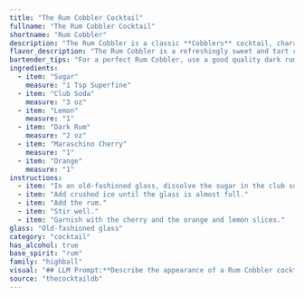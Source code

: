 ```yaml
---
title: "The Rum Cobbler Cocktail"
fullname: "The Rum Cobbler Cocktail"
shortname: "Rum Cobbler"
description: "The Rum Cobbler is a classic **Cobblers** cocktail, characterized by its refreshing, fruity nature.  Originating in the 19th century, its name likely refers to the cobbled ice used in its preparation.  The sweet, citrusy flavors of the Rum Cobbler are a perfect summer drink. "
flavor_description: "The Rum Cobbler is a refreshingly sweet and tart cocktail.  Dark rum's warm, caramel notes are balanced by the bright acidity of lemon and the subtle sweetness of sugar.  The club soda provides a bubbly, effervescent texture while the maraschino cherry and orange add a touch of playful sweetness and citrusy aroma.  It's a perfect summer drink, both easy to sip and enjoy. "
bartender_tips: "For a perfect Rum Cobbler, use a good quality dark rum, and freshly squeezed lemon juice. Muddle the sugar with the lemon to release its oils and create a fragrant base. Chill the glass beforehand and top with ice and club soda, ensuring a gentle pour to avoid over-carbonation. Garnish with a maraschino cherry and a twist of orange peel, allowing the oils to release their scent. "
ingredients:
  - item: "Sugar"
    measure: "1 Tsp Superfine"
  - item: "Club Soda"
    measure: "3 oz"
  - item: "Lemon"
    measure: "1"
  - item: "Dark Rum"
    measure: "2 oz"
  - item: "Maraschino Cherry"
    measure: "1"
  - item: "Orange"
    measure: "1"
instructions:
  - item: "In an old-fashioned glass, dissolve the sugar in the club soda."
  - item: "Add crushed ice until the glass is almost full."
  - item: "Add the rum."
  - item: "Stir well."
  - item: "Garnish with the cherry and the orange and lemon slices."
glass: "Old-fashioned glass"
category: "cocktail"
has_alcohol: true
base_spirit: "rum"
family: "highball"
visual: "## LLM Prompt:**Describe the appearance of a Rum Cobbler cocktail. Imagine you are looking at a glass filled with this drink on a sunny afternoon. ****Focus on the following elements:*** **Color:** What is the dominant color of the drink? Are there any layers or gradients?* **Clarity:** Is the drink clear, cloudy, or opaque?* **Texture:** Does the drink appear thick, thin, or frothy? * **Garnish:** How is the cherry and orange slice positioned in the glass? What effect does it have on the overall appearance? * **Ice:** Is there ice in the glass? If so, what kind?* **Glassware:** What type of glass is the drink served in? How does the glass shape affect the overall look?* **Overall impression:** What is the overall feeling you get when looking at this drink? Is it refreshing, inviting, elegant, or something else? **Use vivid and descriptive language to capture the visual appeal of the Rum Cobbler.** "
source: "thecocktaildb"
---
```



